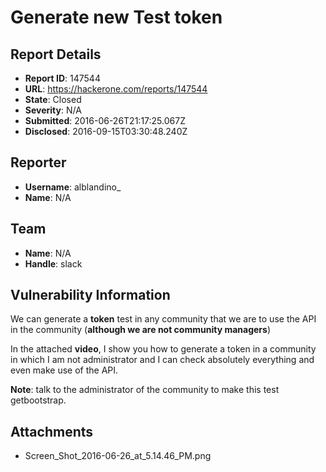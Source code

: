 # Generate new Test token

## Report Details
- **Report ID**: 147544
- **URL**: https://hackerone.com/reports/147544
- **State**: Closed
- **Severity**: N/A
- **Submitted**: 2016-06-26T21:17:25.067Z
- **Disclosed**: 2016-09-15T03:30:48.240Z

## Reporter
- **Username**: alblandino_
- **Name**: N/A

## Team
- **Name**: N/A
- **Handle**: slack

## Vulnerability Information
We can generate a __token__ test in any community that we are to use the API in the community (__although we are not community managers__)

In the attached __video__, I show you how to generate a token in a community in which I am not administrator and I can check absolutely everything and even make use of the API.

__Note__: talk to the administrator of the community to make this test getbootstrap.

## Attachments
- Screen_Shot_2016-06-26_at_5.14.46_PM.png
